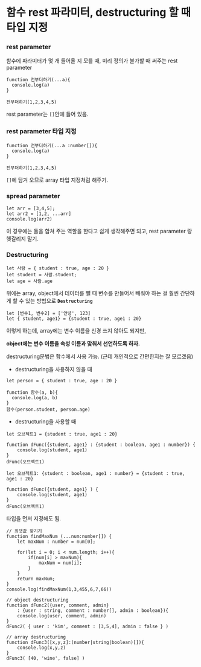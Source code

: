# 함수 rest 파라미터, destructuring 할 때 타입 지정

### rest parameter

함수에 파라미터가 몇 개 들어올 지 모를 때, 미리 정의가 불가할 때 써주는 rest parameter

```tsx
function 전부더하기(...a){
  console.log(a)
}

전부더하기(1,2,3,4,5)
```

rest parameter는 `[]`안에 들어 있음.

### rest parameter 타입 지정

```tsx
function 전부더하기(...a :number[]){
  console.log(a)
}

전부더하기(1,2,3,4,5)
```

`[]`에 담겨 오므로 array 타입 지정처럼 해주기.

### spread parameter

```tsx
let arr = [3,4,5];
let arr2 = [1,2, ...arr]
console.log(arr2)
```

이 경우에는 둘을 합쳐 주는 역할을 한다고 쉽게 생각해주면 되고, rest parameter 랑 헷갈리지 말기.

### Destructuring

```tsx
let 사람 = { student : true, age : 20 }
let student = 사람.student;
let age = 사람.age
```

위에는 array, object에서 데이터를 뺄 때 변수를 만들어서 빼줘야 하는 걸 훨씬 간단하게 할 수 있는 방법으로 **`Destructuring`**

```tsx
let [변수1, 변수2] = ['안녕', 123]
let { student, age1} = {student : true, age1 : 20}
```

이렇게 하는데, array에는 변수 이름을 신경 쓰지 않아도 되지만, 

**object에는 변수 이름을 속성 이름과 맞춰서 선언하도록 하자.** 

destructuring문법은 함수에서 사용 가능. (근데 개인적으로 간편한지는 잘 모르겠음)

- destructuring을 사용하지 않을 때

```tsx
let person = { student : true, age : 20 }

function 함수(a, b){
  console.log(a, b)
}
함수(person.student, person.age)
```

- destructuring을 사용할 때

```tsx
let 오브젝트1 = {student : true, age1 : 20}

function dFunc({student, age1} : {student : boolean, age1 : number}) {
    console.log(student, age1)
}
dFunc(오브젝트1)
```

```tsx
let 오브젝트1: {student : boolean, age1 : number} = {student : true, age1 : 20}

function dFunc({student, age1} ) {
    console.log(student, age1)
}
dFunc(오브젝트1)
```

타입을 먼저 지정해도 됨.

```tsx
// 최댓값 찾기기
function findMaxNum (...num:number[]) {
    let maxNum : number = num[0];

    for(let i = 0; i < num.length; i++){
        if(num[i] > maxNum){
            maxNum = num[i];
        }
    }
    return maxNum;
}
console.log(findMaxNum(1,3,455,6,7,66))

// object destructuring
function dFunc2({user, comment, admin}
    : {user : string, comment : number[], admin : boolean}){
    console.log(user, comment, admin)
}
dFunc2( { user : 'kim', comment : [3,5,4], admin : false } )

// array destructuring
function dFunc3([x,y,z]:(number|string|boolean)[]){
    console.log(x,y,z)
}
dFunc3( [40, 'wine', false] )
```
